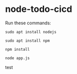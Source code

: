 # node-todo-cicd

Run these commands:


`sudo apt install nodejs`


`sudo apt install npm`


`npm install`

`node app.js`

test



